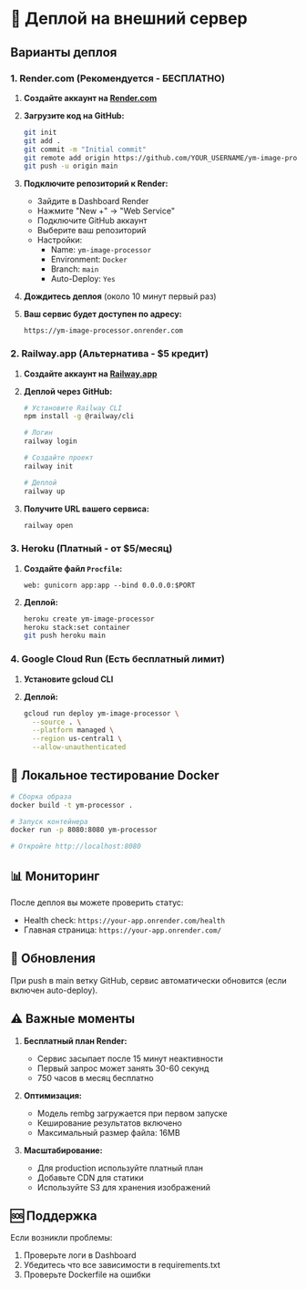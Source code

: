 # 🚀 Деплой на внешний сервер

## Варианты деплоя

### 1. Render.com (Рекомендуется - БЕСПЛАТНО)

1. **Создайте аккаунт на [Render.com](https://render.com)**

2. **Загрузите код на GitHub:**
   ```bash
   git init
   git add .
   git commit -m "Initial commit"
   git remote add origin https://github.com/YOUR_USERNAME/ym-image-processor.git
   git push -u origin main
   ```

3. **Подключите репозиторий к Render:**
   - Зайдите в Dashboard Render
   - Нажмите "New +" → "Web Service"
   - Подключите GitHub аккаунт
   - Выберите ваш репозиторий
   - Настройки:
     - Name: `ym-image-processor`
     - Environment: `Docker`
     - Branch: `main`
     - Auto-Deploy: `Yes`

4. **Дождитесь деплоя** (около 10 минут первый раз)

5. **Ваш сервис будет доступен по адресу:**
   ```
   https://ym-image-processor.onrender.com
   ```

### 2. Railway.app (Альтернатива - $5 кредит)

1. **Создайте аккаунт на [Railway.app](https://railway.app)**

2. **Деплой через GitHub:**
   ```bash
   # Установите Railway CLI
   npm install -g @railway/cli
   
   # Логин
   railway login
   
   # Создайте проект
   railway init
   
   # Деплой
   railway up
   ```

3. **Получите URL вашего сервиса:**
   ```bash
   railway open
   ```

### 3. Heroku (Платный - от $5/месяц)

1. **Создайте файл `Procfile`:**
   ```
   web: gunicorn app:app --bind 0.0.0.0:$PORT
   ```

2. **Деплой:**
   ```bash
   heroku create ym-image-processor
   heroku stack:set container
   git push heroku main
   ```

### 4. Google Cloud Run (Есть бесплатный лимит)

1. **Установите gcloud CLI**

2. **Деплой:**
   ```bash
   gcloud run deploy ym-image-processor \
     --source . \
     --platform managed \
     --region us-central1 \
     --allow-unauthenticated
   ```

## 🔧 Локальное тестирование Docker

```bash
# Сборка образа
docker build -t ym-processor .

# Запуск контейнера
docker run -p 8080:8080 ym-processor

# Откройте http://localhost:8080
```

## 📊 Мониторинг

После деплоя вы можете проверить статус:
- Health check: `https://your-app.onrender.com/health`
- Главная страница: `https://your-app.onrender.com/`

## 🔄 Обновления

При push в main ветку GitHub, сервис автоматически обновится (если включен auto-deploy).

## ⚠️ Важные моменты

1. **Бесплатный план Render:**
   - Сервис засыпает после 15 минут неактивности
   - Первый запрос может занять 30-60 секунд
   - 750 часов в месяц бесплатно

2. **Оптимизация:**
   - Модель rembg загружается при первом запуске
   - Кеширование результатов включено
   - Максимальный размер файла: 16MB

3. **Масштабирование:**
   - Для production используйте платный план
   - Добавьте CDN для статики
   - Используйте S3 для хранения изображений

## 🆘 Поддержка

Если возникли проблемы:
1. Проверьте логи в Dashboard
2. Убедитесь что все зависимости в requirements.txt
3. Проверьте Dockerfile на ошибки